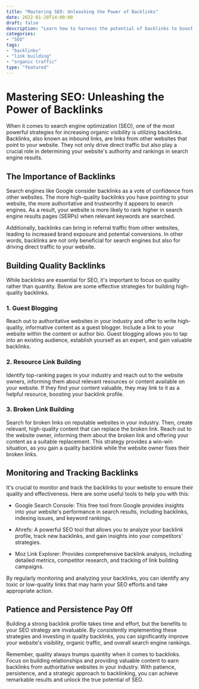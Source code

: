 ```yaml
--- 
title: "Mastering SEO: Unleashing the Power of Backlinks"
date: 2022-01-20T14:00:00
draft: false
description: "Learn how to harness the potential of backlinks to boost your SEO strategy and increase organic traffic to your website."
categories:
- "SEO"
tags:
- "backlinks"
- "link building"
- "organic traffic"
type: "featured"
--- 
```


# Mastering SEO: Unleashing the Power of Backlinks

When it comes to search engine optimization (SEO), one of the most powerful strategies for increasing organic visibility is utilizing backlinks. Backlinks, also known as inbound links, are links from other websites that point to your website. They not only drive direct traffic but also play a crucial role in determining your website's authority and rankings in search engine results.

## The Importance of Backlinks

Search engines like Google consider backlinks as a vote of confidence from other websites. The more high-quality backlinks you have pointing to your website, the more authoritative and trustworthy it appears to search engines. As a result, your website is more likely to rank higher in search engine results pages (SERPs) when relevant keywords are searched.

Additionally, backlinks can bring in referral traffic from other websites, leading to increased brand exposure and potential conversions. In other words, backlinks are not only beneficial for search engines but also for driving direct traffic to your website.

## Building Quality Backlinks

While backlinks are essential for SEO, it's important to focus on quality rather than quantity. Below are some effective strategies for building high-quality backlinks.

### 1. Guest Blogging

Reach out to authoritative websites in your industry and offer to write high-quality, informative content as a guest blogger. Include a link to your website within the content or author bio. Guest blogging allows you to tap into an existing audience, establish yourself as an expert, and gain valuable backlinks.

### 2. Resource Link Building

Identify top-ranking pages in your industry and reach out to the website owners, informing them about relevant resources or content available on your website. If they find your content valuable, they may link to it as a helpful resource, boosting your backlink profile.

### 3. Broken Link Building

Search for broken links on reputable websites in your industry. Then, create relevant, high-quality content that can replace the broken link. Reach out to the website owner, informing them about the broken link and offering your content as a suitable replacement. This strategy provides a win-win situation, as you gain a quality backlink while the website owner fixes their broken links.

## Monitoring and Tracking Backlinks

It's crucial to monitor and track the backlinks to your website to ensure their quality and effectiveness. Here are some useful tools to help you with this:

- Google Search Console: This free tool from Google provides insights into your website's performance in search results, including backlinks, indexing issues, and keyword rankings.

- Ahrefs: A powerful SEO tool that allows you to analyze your backlink profile, track new backlinks, and gain insights into your competitors' strategies.

- Moz Link Explorer: Provides comprehensive backlink analysis, including detailed metrics, competitor research, and tracking of link building campaigns.

By regularly monitoring and analyzing your backlinks, you can identify any toxic or low-quality links that may harm your SEO efforts and take appropriate action.

## Patience and Persistence Pay Off

Building a strong backlink profile takes time and effort, but the benefits to your SEO strategy are invaluable. By consistently implementing these strategies and investing in quality backlinks, you can significantly improve your website's visibility, organic traffic, and overall search engine rankings.

Remember, quality always trumps quantity when it comes to backlinks. Focus on building relationships and providing valuable content to earn backlinks from authoritative websites in your industry. With patience, persistence, and a strategic approach to backlinking, you can achieve remarkable results and unlock the true potential of SEO.
